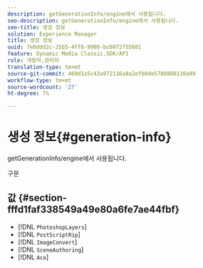```yaml
---
description: getGenerationInfo/engine에서 사용됩니다.
seo-description: getGenerationInfo/engine에서 사용됩니다.
seo-title: 생성 정보
solution: Experience Manager
title: 생성 정보
uuid: 7e0ddd2c-25b5-4ff6-9906-bc6072f55681
feature: Dynamic Media Classic,SDK/API
role: 개발자,관리자
translation-type: tm+mt
source-git-commit: 469d1a5c43a972116a8a2efb0de5708800130a99
workflow-type: tm+mt
source-wordcount: '27'
ht-degree: 7%

---
```



# 생성 정보{#generation-info}

getGenerationInfo/engine에서 사용됩니다.

구문

## 값 {#section-fffd1faf338549a49e80a6fe7ae44fbf}

* [!DNL `PhotoshopLayers`]
* [!DNL `PostScriptRip`]
* [!DNL `ImageConvert`]
* [!DNL `SceneAuthoring`]
* [!DNL `Aco`]

